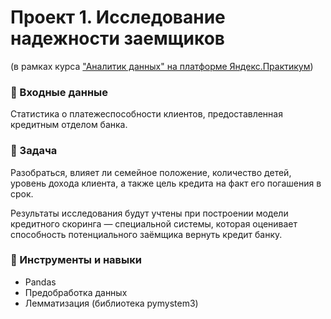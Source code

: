# Проект 1. Исследование надежности заемщиков

(в рамках курса ["Аналитик данных" на платформе Яндекс.Практикум](https://practicum.yandex.ru/data-analyst/))

### :open_file_folder: Входные данные
Статистика о платежеспособности клиентов, предоставленная кредитным отделом банка.

### :bookmark_tabs: Задача
Разобраться, влияет ли семейное положение, количество детей, уровень дохода клиента, а также цель кредита на факт его погашения в срок.

Результаты исследования будут учтены при построении модели кредитного скоринга — специальной системы, которая оценивает способность потенциального заёмщика вернуть кредит банку.

### :wrench: Инструменты и навыки

* Pandas
* Предобработка данных
* Лемматизация (библиотека pymystem3)
